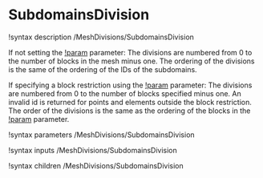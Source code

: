 # SubdomainsDivision

!syntax description /MeshDivisions/SubdomainsDivision

If not setting the [!param](/MeshDivisions/SubdomainsDivision/block) parameter:
The divisions are numbered from 0 to the number of blocks in the mesh minus one.
The ordering of the divisions is the same of the ordering of the IDs of the subdomains.

If specifying a block restriction using the [!param](/MeshDivisions/SubdomainsDivision/block) parameter:
The divisions are numbered from 0 to the number of blocks specified minus one. An invalid id is returned
for points and elements outside the block restriction. The order of the divisions is the same
as the ordering of the blocks in the [!param](/MeshDivisions/SubdomainsDivision/block) parameter.

!syntax parameters /MeshDivisions/SubdomainsDivision

!syntax inputs /MeshDivisions/SubdomainsDivision

!syntax children /MeshDivisions/SubdomainsDivision
